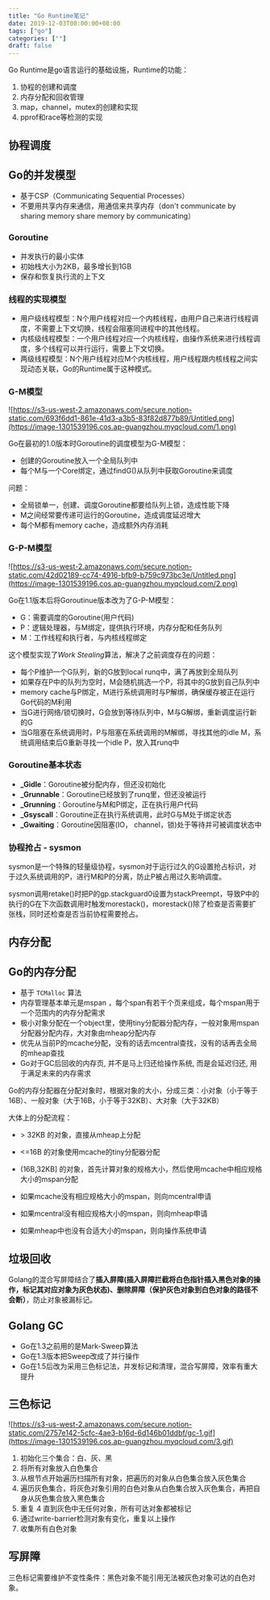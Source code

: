 ```yaml
---
title: "Go Runtime笔记"
date: 2019-12-03T00:00:00+08:00
tags: ["go"]
categories: [""]
draft: false
---
```


Go Runtime是go语言运行的基础设施，Runtime的功能：

1. 协程的创建和调度
2. 内存分配和回收管理
3. map，channel，mutex的创建和实现
4. pprof和race等检测的实现

## 协程调度

## Go的并发模型

- 基于CSP（Communicating Sequential Processes）
- 不要用共享内存来通信，用通信来共享内存（don't communicate by sharing memory share memory by communicating）

### Goroutine

- 并发执行的最小实体
- 初始栈大小为2KB，最多增长到1GB
- 保存和恢复执行流的上下文

### 线程的实现模型

- 用户级线程模型：N个用户线程对应一个内核线程，由用户自己来进行线程调度，不需要上下文切换，线程会阻塞同进程中的其他线程。
- 内核级线程模型：一个用户线程对应一个内核线程，由操作系统来进行线程调度，多个线程可以并行运行，需要上下文切换。
- 两级线程模型：N个用户线程对应M个内核线程，用户线程跟内核线程之间实现动态关联，Go的Runtime属于这种模式。

### G-M模型

![https://s3-us-west-2.amazonaws.com/secure.notion-static.com/693f6dd1-861e-41d3-a3b5-83f82d877b89/Untitled.png](https://image-1301539196.cos.ap-guangzhou.myqcloud.com/1.png)

Go在最初的1.0版本时Goroutine的调度模型为G-M模型：

- 创建的Goroutine放入一个全局队列中
- 每个M与一个Core绑定，通过findG()从队列中获取Goroutine来调度

问题：

- 全局锁单一，创建、调度Goroutine都要给队列上锁，造成性能下降
- M之间经常要传递可运行的Goroutine，造成调度延迟增大
- 每个M都有memory cache，造成额外内存消耗

### G-P-M模型

![https://s3-us-west-2.amazonaws.com/secure.notion-static.com/42d02189-cc74-4916-bfb9-b759c973bc3e/Untitled.png](https://image-1301539196.cos.ap-guangzhou.myqcloud.com/2.png)

Go在1.1版本后将Goroutinue版本改为了G-P-M模型：

- G：需要调度的Goroutine(用户代码)
- P：逻辑处理器，与M绑定，提供执行环境，内存分配和任务队列
- M：工作线程和执行者，与内核线程绑定

这个模型实现了*Work Stealing*算法，解决了之前调度存在的问题：

- 每个P维护一个G队列，新的G放到local runq中，满了再放到全局队列
- 如果存在P中的队列为空时，M会随机挑选一个P，将其中的G放到自己队列中
- memory cache与P绑定，M进行系统调用时与P解绑，确保缓存被正在运行Go代码的M利用
- 当G进行网络/锁切换时，G会放到等待队列中，M与G解绑，重新调度运行新的G
- 当G阻塞在系统调用时，P与阻塞在系统调用的M解绑，寻找其他的idle M，系统调用结束后G重新寻找一个idle P，放入其runq中

### Goroutine基本状态

- **_Gidle**：Goroutine被分配内存，但还没初始化
- **_Grunnable**：Goroutine已经放到了runq里，但还没被运行
- **_Grunning**：Goroutine与M和P绑定，正在执行用户代码
- **_Gsyscall**：Goroutine正在执行系统调用，此时G与M处于绑定状态
- **_Gwaiting**：Goroutine因阻塞(IO， channel，锁)处于等待并可被调度状态中

### 协程抢占 - sysmon

sysmon是一个特殊的轻量级协程，sysmon对于运行过久的G设置抢占标识，对于过久系统调用的P，进行M和P的分离，防止P被占用过久影响调度。

sysmon调用retake()时把P的gp.stackguard0设置为stackPreempt，导致P中的执行的G在下次函数调用时触发morestack()，morestack()除了检查是否需要扩张栈，同时还检查是否当前协程需要抢占。

## 内存分配

## Go的内存分配

- 基于 `TCMalloc` 算法
- 内存管理基本单元是mspan ，每个span有若干个页来组成，每个mspan用于一个范围内的内存分配需求
- 极小对象分配在一个object里，使用tiny分配器分配内存，一般对象用mspan分配器分配内存，大对象由mheap分配内存
- 优先从当前P的mcache分配，没有的话去mcentral查找，没有的话再去全局的mheap查找
- Go对于GC后回收的内存页, 并不是马上归还给操作系统, 而是会延迟归还, 用于满足未来的内存需求

Go的内存分配器在分配对象时，根据对象的大小，分成三类：小对象（小于等于16B）、一般对象（大于16B，小于等于32KB）、大对象（大于32KB）

大体上的分配流程：

- \> 32KB 的对象，直接从mheap上分配

- <=16B 的对象使用mcache的tiny分配器分配

- (16B,32KB] 的对象，首先计算对象的规格大小，然后使用mcache中相应规格大小的mspan分配

- 如果mcache没有相应规格大小的mspan，则向mcentral申请

- 如果mcentral没有相应规格大小的mspan，则向mheap申请

- 如果mheap中也没有合适大小的mspan，则向操作系统申请

## 垃圾回收

Golang的混合写屏障结合了**插入屏障(插入屏障拦截将白色指针插入黑色对象的操作，标记其对应对象为灰色状态)、删除屏障（保护灰色对象到白色对象的路径不会断）**，防止对象被漏标记。

## Golang GC

- Go在1.3之前用的是Mark-Sweep算法
- Go在1.3版本把Sweep改成了并行操作
- Go在1.5后改为采用三色标记法，并发标记和清理，混合写屏障，效率有重大提升

## 三色标记

![https://s3-us-west-2.amazonaws.com/secure.notion-static.com/2757e142-5cfc-4ae3-b16d-6d146b01ddbf/gc-1.gif](https://image-1301539196.cos.ap-guangzhou.myqcloud.com/3.gif)

1. 初始化三个集合：白、灰、黑
2. 将所有对象放入白色集合
3. 从根节点开始遍历扫描所有对象，把遍历的对象从白色集合放入灰色集合
4. 遍历灰色集合，将灰色对象引用的白色对象从白色集合放入灰色集合，再把自身从灰色集合放入黑色集合
5. 重复 4 直到灰色中无任何对象，所有可达对象都被标记
6. 通过write-barrier检测对象有变化，重复以上操作
7. 收集所有白色对象

## 写屏障

三色标记需要维护不变性条件：黑色对象不能引用无法被灰色对象可达的白色对象。